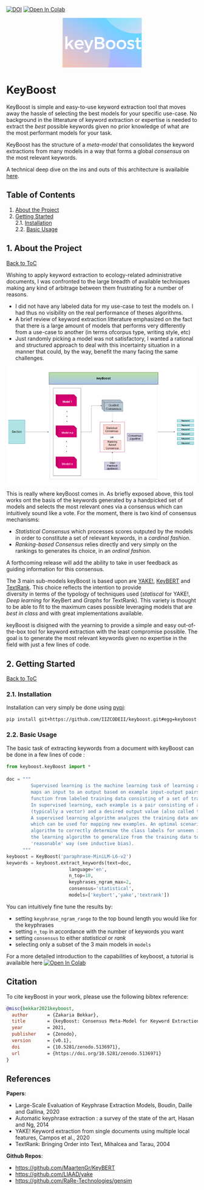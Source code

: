 [![DOI](https://zenodo.org/badge/389295849.svg)](https://zenodo.org/badge/latestdoi/389295849)
[![Open In Colab](https://colab.research.google.com/assets/colab-badge.svg)](https://colab.research.google.com/drive/19oAPrqmfeO_1F_losdF8hvuN5iq-HtVa?usp=sharing)

<p align = 'center'> <img src="keyboost.png"/> </p>

# KeyBoost

KeyBoost is simple and easy-to-use keyword extraction tool that moves away the hassle of selecting the best models for your specific use-case. No background in the litterature of keyword extraction or expertise is needed to extract the *best* possible keywords given no prior knowledge of what are the most performant models for your task.

KeyBoost has the structure of a *meta-model* that consolidates the keyword extractions from many models in a way that forms a global *consensus* on the most relevant keywords.

A technical deep dive on the ins and outs of this architecture is availaible [here](#note_technique).

<a name="toc"/></a>
## Table of Contents  
<!--ts-->
   1. [About the Project](#about)  
   2. [Getting Started](#gettingstarted)    
        2.1. [Installation](#installation)    
        2.2. [Basic Usage](#usage)
<!--te-->


<a name="about"/></a>
## 1. About the Project
[Back to ToC](#toc)  

Wishing to apply keyword extraction to ecology-related administrative documents, I was confronted to the large breadth of available techniques making any kind of arbitrage between them frustrating for a number of reasons.

* I did not have any labeled data for my use-case to test the models on. I had thus no visibility on the real performance of theses algorithms.
* A brief review of keyword extraction litterature emphasized on the fact that there is a large amount of models that performs very differently from a use-case to another (in terms ofcorpus type, writing style, etc)
* Just randomly picking a model was not satisfactory, I wanted a rational and structured approach to deal with this incertainty situation in a manner that could, by the way, benefit the many facing the same challenges.

<p align = 'center'> <img src="keyBoost_overview.PNG"/> </p>

This is really where keyBoost comes in. As briefly exposed above, this tool works ont the basis of the keywords generated by a handpicked set of models and selects the most relevant ones via a consensus which can intuitively sound like a vote. For the moment, there is two kind of consensus mechanisms:

* *Statistical Consensus* which processes scores outputed by the models in order to constitute a set of relevant keywords, in a *cardinal fashion*.
* *Ranking-based Consensus* relies directly and very simply on the rankings to generates its choice, in an *ordinal fashion*.

A forthcoming release will add the ability to take in user feedback as guiding information for this consensus.

The 3 main sub-models keyBoost is based upon are [YAKE!](https://github.com/LIAAD/yake), [KeyBERT](https://github.com/MaartenGr/KeyBERT) and [TextRank](https://github.com/RaRe-Technologies/gensim). This choice reflects the intention to provide  
diversity in terms of the typology of techniques used (*statiscal* for YAKE!, *Deep learning* for KeyBert and *Graphs*  for TextRank). This variety is thought to  be able to fit to the maximum cases possible leveraging models that are *best in class* and with great implementations available.


keyBoost is disigned with the yearning to provide a simple and easy out-of-the-box tool for keyword extraction with the least compromise possible. The goal is to generate the most relevant keywords given no expertise in the field with just a few lines of code.

<a name="gettingstarted"/></a>
## 2. Getting Started
[Back to ToC](#toc)  

<a name="installation"/></a>
###  2.1. Installation
Installation can very simply be done using [pypi](https://pypi.org/project/keybert/):

```
pip install git+https://github.com/IIZCODEII/keyboost.git#egg=keyboost
```

<a name="usage"/></a>
###  2.2. Basic Usage

The basic task of extracting keywords from a document with keyBoost can be done in a few lines of code :

```python
from keyboost.keyBoost import *

doc = """
         Supervised learning is the machine learning task of learning a function that
         maps an input to an output based on example input-output pairs. It infers a
         function from labeled training data consisting of a set of training examples.
         In supervised learning, each example is a pair consisting of an input object
         (typically a vector) and a desired output value (also called the supervisory signal).
         A supervised learning algorithm analyzes the training data and produces an inferred function,
         which can be used for mapping new examples. An optimal scenario will allow for the
         algorithm to correctly determine the class labels for unseen instances. This requires
         the learning algorithm to generalize from the training data to unseen situations in a
         'reasonable' way (see inductive bias).
      """
keyboost = KeyBoost('paraphrase-MiniLM-L6-v2')
keywords = keyboost.extract_keywords(text=doc,
                       language='en',
                       n_top=10,
                       keyphrases_ngram_max=2,
                       consensus='statistical',
                       models=['keybert','yake','textrank'])
```

You can intuitively fine tune the results by:
* setting `keyphrase_ngram_range` to the top bound length you would like for the keyphrases
* setting `n_top` in accordance with the number of keywords you want
* setting `consensus` to either *statistical* or *rank*
* selecting only a subset of the 3 main models in `models`

For a more detailed introduction to the capabilities of keyboost, a tutorial is availaible here [![Open In Colab](https://colab.research.google.com/assets/colab-badge.svg)](https://colab.research.google.com/drive/19oAPrqmfeO_1F_losdF8hvuN5iq-HtVa?usp=sharing)


## Citation
To cite keyBoost in your work, please use the following bibtex reference:

```bibtex
@misc{bekkar2021keyboost,
  author       = {Zakaria Bekkar},
  title        = {keyBoost: Consensus Meta-Model for Keyword Extraction.},
  year         = 2021,
  publisher    = {Zenodo},
  version      = {v0.1},
  doi          = {10.5281/zenodo.5136971},
  url          = {https://doi.org/10.5281/zenodo.5136971}
}
```

## References

**Papers**:  
* Large-Scale Evaluation of Keyphrase Extraction Models, Boudin, Daille and Gallina, 2020
* Automatic keyphrase extraction : a survey of the state of the art, Hasan and Ng, 2014
* YAKE! Keyword extraction from single documents using multiple local features, Campos et al., 2020
* TextRank: Bringing Order into Text, Mihalcea and Tarau, 2004

**Github Repos**:  
* https://github.com/MaartenGr/KeyBERT
* https://github.com/LIAAD/yake
* https://github.com/RaRe-Technologies/gensim
